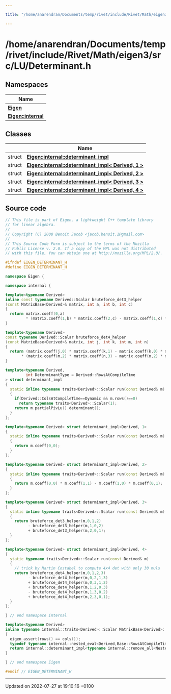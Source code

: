 ```yaml
---

title: "/home/anarendran/Documents/temp/rivet/include/Rivet/Math/eigen3/src/LU/Determinant.h"

---
```


# /home/anarendran/Documents/temp/rivet/include/Rivet/Math/eigen3/src/LU/Determinant.h



## Namespaces

| Name           |
| -------------- |
| **[Eigen](http://example.org/namespaces/namespaceeigen/)**  |
| **[Eigen::internal](http://example.org/namespaces/namespaceeigen_1_1internal/)**  |

## Classes

|                | Name           |
| -------------- | -------------- |
| struct | **[Eigen::internal::determinant_impl](http://example.org/classes/structeigen_1_1internal_1_1determinant__impl/)**  |
| struct | **[Eigen::internal::determinant_impl< Derived, 1 >](http://example.org/classes/structeigen_1_1internal_1_1determinant__impl_3_01derived_00_011_01_4/)**  |
| struct | **[Eigen::internal::determinant_impl< Derived, 2 >](http://example.org/classes/structeigen_1_1internal_1_1determinant__impl_3_01derived_00_012_01_4/)**  |
| struct | **[Eigen::internal::determinant_impl< Derived, 3 >](http://example.org/classes/structeigen_1_1internal_1_1determinant__impl_3_01derived_00_013_01_4/)**  |
| struct | **[Eigen::internal::determinant_impl< Derived, 4 >](http://example.org/classes/structeigen_1_1internal_1_1determinant__impl_3_01derived_00_014_01_4/)**  |




## Source code

```cpp
// This file is part of Eigen, a lightweight C++ template library
// for linear algebra.
//
// Copyright (C) 2008 Benoit Jacob <jacob.benoit.1@gmail.com>
//
// This Source Code Form is subject to the terms of the Mozilla
// Public License v. 2.0. If a copy of the MPL was not distributed
// with this file, You can obtain one at http://mozilla.org/MPL/2.0/.

#ifndef EIGEN_DETERMINANT_H
#define EIGEN_DETERMINANT_H

namespace Eigen { 

namespace internal {

template<typename Derived>
inline const typename Derived::Scalar bruteforce_det3_helper
(const MatrixBase<Derived>& matrix, int a, int b, int c)
{
  return matrix.coeff(0,a)
         * (matrix.coeff(1,b) * matrix.coeff(2,c) - matrix.coeff(1,c) * matrix.coeff(2,b));
}

template<typename Derived>
const typename Derived::Scalar bruteforce_det4_helper
(const MatrixBase<Derived>& matrix, int j, int k, int m, int n)
{
  return (matrix.coeff(j,0) * matrix.coeff(k,1) - matrix.coeff(k,0) * matrix.coeff(j,1))
       * (matrix.coeff(m,2) * matrix.coeff(n,3) - matrix.coeff(n,2) * matrix.coeff(m,3));
}

template<typename Derived,
         int DeterminantType = Derived::RowsAtCompileTime
> struct determinant_impl
{
  static inline typename traits<Derived>::Scalar run(const Derived& m)
  {
    if(Derived::ColsAtCompileTime==Dynamic && m.rows()==0)
      return typename traits<Derived>::Scalar(1);
    return m.partialPivLu().determinant();
  }
};

template<typename Derived> struct determinant_impl<Derived, 1>
{
  static inline typename traits<Derived>::Scalar run(const Derived& m)
  {
    return m.coeff(0,0);
  }
};

template<typename Derived> struct determinant_impl<Derived, 2>
{
  static inline typename traits<Derived>::Scalar run(const Derived& m)
  {
    return m.coeff(0,0) * m.coeff(1,1) - m.coeff(1,0) * m.coeff(0,1);
  }
};

template<typename Derived> struct determinant_impl<Derived, 3>
{
  static inline typename traits<Derived>::Scalar run(const Derived& m)
  {
    return bruteforce_det3_helper(m,0,1,2)
          - bruteforce_det3_helper(m,1,0,2)
          + bruteforce_det3_helper(m,2,0,1);
  }
};

template<typename Derived> struct determinant_impl<Derived, 4>
{
  static typename traits<Derived>::Scalar run(const Derived& m)
  {
    // trick by Martin Costabel to compute 4x4 det with only 30 muls
    return bruteforce_det4_helper(m,0,1,2,3)
          - bruteforce_det4_helper(m,0,2,1,3)
          + bruteforce_det4_helper(m,0,3,1,2)
          + bruteforce_det4_helper(m,1,2,0,3)
          - bruteforce_det4_helper(m,1,3,0,2)
          + bruteforce_det4_helper(m,2,3,0,1);
  }
};

} // end namespace internal

template<typename Derived>
inline typename internal::traits<Derived>::Scalar MatrixBase<Derived>::determinant() const
{
  eigen_assert(rows() == cols());
  typedef typename internal::nested_eval<Derived,Base::RowsAtCompileTime>::type Nested;
  return internal::determinant_impl<typename internal::remove_all<Nested>::type>::run(derived());
}

} // end namespace Eigen

#endif // EIGEN_DETERMINANT_H
```


-------------------------------

Updated on 2022-07-27 at 19:10:16 +0100
